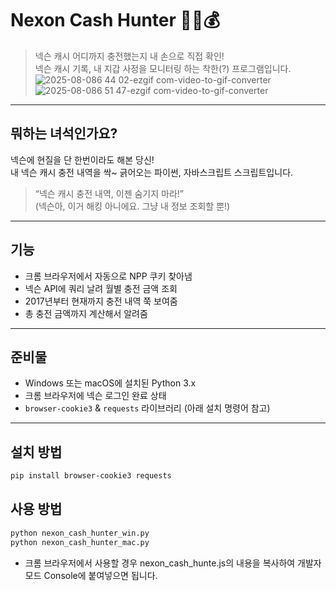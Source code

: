 # Nexon Cash Hunter 🕵️‍♂️💰

> 넥슨 캐시 어디까지 충전했는지 내 손으로 직접 확인!  
> 넥슨 캐시 기록, 내 지갑 사정을 모니터링 하는 착한(?) 프로그램입니다.
![2025-08-086 44 02-ezgif com-video-to-gif-converter](https://github.com/user-attachments/assets/dad495de-23d3-4981-bdde-6d7e16651e39)
![2025-08-086 51 47-ezgif com-video-to-gif-converter](https://github.com/user-attachments/assets/e3c940fe-74d8-45fe-ac16-436d6369702f)

---

## 뭐하는 녀석인가요?

넥슨에 현질을 단 한번이라도 해본 당신!  
내 넥슨 캐시 충전 내역을 싹~ 긁어오는 파이썬, 자바스크립트 스크립트입니다.

> “넥슨 캐시 충전 내역, 이젠 숨기지 마라!”  
> (넥슨아, 이거 해킹 아니에요. 그냥 내 정보 조회할 뿐!)

---

## 기능

- 크롬 브라우저에서 자동으로 NPP 쿠키 찾아냄  
- 넥슨 API에 쿼리 날려 월별 충전 금액 조회  
- 2017년부터 현재까지 충전 내역 쭉 보여줌  
- 총 충전 금액까지 계산해서 알려줌  

---

## 준비물

- Windows 또는 macOS에 설치된 Python 3.x 
- 크롬 브라우저에 넥슨 로그인 완료 상태  
- `browser-cookie3` & `requests` 라이브러리 (아래 설치 명령어 참고)
---

## 설치 방법

```bash
pip install browser-cookie3 requests
```

## 사용 방법
```bash
python nexon_cash_hunter_win.py
python nexon_cash_hunter_mac.py
```
- 크롬 브라우저에서 사용할 경우 nexon_cash_hunte.js의 내용을 복사하여 개발자모드 Console에 붙여넣으면 됩니다.
